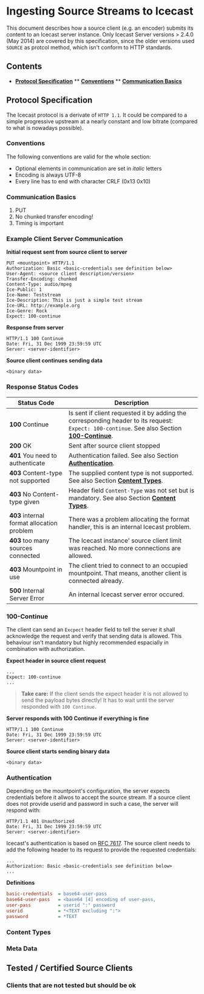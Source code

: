 # Ingesting Source Streams to Icecast

This document describes how a source client (e.g. an encoder) submits its 
content to an Icecast server instance. Only Icecast Server versions > 2.4.0 (May 2014) are 
covered by this specification, since the older versions used `SOURCE` as protcol
method, which isn't conform to HTTP standards.

## Contents
* [**Protocol Specification**](#protocol-specification)
** [**Conventions**](#conventions)
** [**Communication Basics**](#communication-basics)

## Protocol Specification

The Icecast protocol is a derivate of `HTTP 1.1`. It could be compared to a simple 
progressive upstream at a nearly constant and low bitrate (compared to what is 
nowadays possible).

### Conventions
The following conventions are valid for the whole section:
* Optional elements in communication are set in *italic* letters
* Encoding is always UTF-8
* Every line has to end with character CRLF (0x13 0x10)

### Communication Basics

1. PUT
1. No chunked transfer encoding!
1. Timing is important

### Example Client Server Communication 

**Initial request sent from source client to server**
```http
PUT <mountpoint> HTTP/1.1
Authorization: Basic <basic-credentials see definition below>
User-Agent: <source client description/version>
Transfer-Encoding: chunked
Content-Type: audio/mpeg
Ice-Public: 1
Ice-Name: Teststream
Ice-Description: This is just a simple test stream
Ice-URL: http://example.org
Ice-Genre: Rock
Expect: 100-continue
```
**Response from server**
```http
HTTP/1.1 100 Continue
Date: Fri, 31 Dec 1999 23:59:59 UTC
Server: <server-identifier>
```
**Source client continues sending data**
```http
<binary data>
```
### Response Status Codes

[//]: # (SEBASTIAN Is 200 sent at all?)

**Status Code** | **Description**
--------------- | -----------------
**100** Continue                    | Is sent if client requested it by adding the corresponding header to its request: `Expect: 100-continue`. See also Section [**100-Continue**](#100-continue).
**200** OK                          | Sent after source client stopped
**401** You need to authenticate    | Authentication failed. See also Section [**Authentication**](#authentication).
**403** Content-type not supported  | The supplied content type is not supported. See also Section [**Content Types**](#content-types).
**403** No Content-type given       | Header field `Content-Type` was not set but is mandatory. See also Section [**Content Types**](#content-types).
**403** internal format allocation problem | There was a problem allocating the format handler, this is an internal Icecast problem.
**403** too many sources connected  | The Icecast instance' source client limit was reached. No more connections are allowed.
**403** Mountpoint in use           | The client tried to connect to an occupied mountpoint. That means, another client is connected already.
**500** Internal Server Error       | An internal Icecast server error occured.

### 100-Continue
The client can send an `Excpect` header field to tell the server it shall acknowledge 
the request and verify that sending data is allowed. This behaviour isn't mandatory but 
highly recommended espacially in combination with authorization.

**Expect header in source client request**
```http
...
Expect: 100-continue
...
```
> **Take care:** If the client sends the expect header it is not allowed to send the payload bytes 
> directly! It has to wait until the server responded with `100 Continue`.

**Server responds with 100 Continue if everything is fine**
```http
HTTP/1.1 100 Continue
Date: Fri, 31 Dec 1999 23:59:59 UTC
Server: <server-identifier>
```
**Source client starts sending binary data**
```http
<binary data>
```
### Authentication
Depending on the mountpoint's configuration, the server expects credentials 
before it allwos to accept the source stream. If a source client does not provide
userid and password in such a case, the server will respond with:

```http
HTTP/1.1 401 Unauthorized
Date: Fri, 31 Dec 1999 23:59:59 UTC
Server: <server-identifier>
```

Icecast's authentication is based on [RFC 7617][rfc7617]. The source client needs to 
add the following header to its request to provide the requested credentials:

```http
...
Authorization: Basic <basic-credentials see definition below>
...
```
**Definitions**
```ini
basic-credentials  = base64-user-pass
base64-user-pass   = <base64 [4] encoding of user-pass,
user-pass          = userid ":" password
userid             = *<TEXT excluding ":">
password           = *TEXT
```

### Content Types

### Meta Data


## Tested / Certified Source Clients

### Clients that are not tested but should be ok

[rfc7617]: https://tools.ietf.org/html/rfc7617  "RFC 7617"
